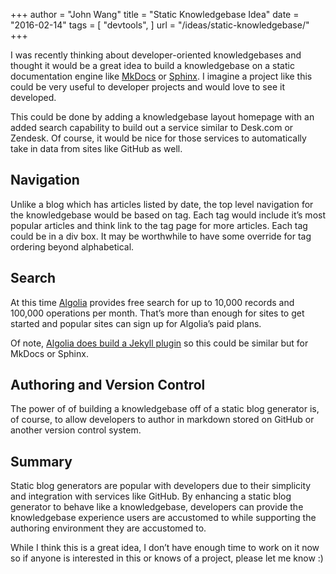 +++
author = "John Wang"
title = "Static Knowledgebase Idea"
date = "2016-02-14"
tags = [
    "devtools",
]
url = "/ideas/static-knowledgebase/"
+++

I was recently thinking about developer-oriented knowledgebases and thought it would be a great idea to build a knowledgebase on a static documentation engine like [MkDocs](https://www.mkdocs.org/) or [Sphinx](https://www.sphinx-doc.org/en/master/). I imagine a project like this could be very useful to developer projects and would love to see it developed.

This could be done by adding a knowledgebase layout homepage with an added search capability to build out a service similar to Desk.com or Zendesk. Of course, it would be nice for those services to automatically take in data from sites like GitHub as well.

## Navigation

Unlike a blog which has articles listed by date, the top level navigation for the knowledgebase would be based on tag. Each tag would include it’s most popular articles and think link to the tag page for more articles. Each tag could be in a div box. It may be worthwhile to have some override for tag ordering beyond alphabetical.

## Search

At this time [Algolia](https://www.algolia.com/) provides free search for up to 10,000 records and 100,000 operations per month. That’s more than enough for sites to get started and popular sites can sign up for Algolia’s paid plans.

Of note, [Algolia does build a Jekyll plugin](https://github.com/algolia/algoliasearch-jekyll) so this could be similar but for MkDocs or Sphinx.

## Authoring and Version Control

The power of of building a knowledgebase off of a static blog generator is, of course, to allow developers to author in markdown stored on GitHub or another version control system.

## Summary

Static blog generators are popular with developers due to their simplicity and integration with services like GitHub. By enhancing a static blog generator to behave like a knowledgebase, developers can provide the knowledgebase experience users are accustomed to while supporting the authoring environment they are accustomed to.

While I think this is a great idea, I don’t have enough time to work on it now so if anyone is interested in this or knows of a project, please let me know :)